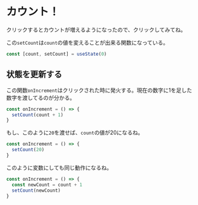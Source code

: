 # カウント！

クリックするとカウントが増えるようになったので、クリックしてみてね。

この`setCount`は`count`の値を変えることが出来る関数になっている。

```typescript
const [count, setCount] = useState(0)
```

## 状態を更新する

この関数`onIncrement`はクリックされた時に発火する。現在の数字に1を足した数字を渡してるのが分かる。

```typescript
const onIncrement = () => {
  setCount(count + 1)
}
```

もし、このように`20`を渡せば、`count`の値が20になるね。

```typescript
const onIncrement = () => {
  setCount(20)
}
```

このように変数にしても同じ動作になるね。

```typescript
const onIncrement = () => {
  const newCount = count + 1
  setCount(newCount)
}
```

